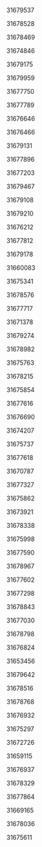 31679537

31678528

31678469

31674846

31679175

31679959

31677750

31677789

31676646

31676466

31679131

31677896

31677203

31679467

31679108

31679210

31676212

31677812

31679178

31660083

31675341

31678576

31677717

31671378

31679274

31678982

31675763

31678215

31675854

31677616

31676690

31674207

31675737

31677618

31670787

31677327

31675862

31673921

31678338

31675998

31677590

31678967

31677602

31677298

31678843

31677030

31678798

31676824

31653456

31679642

31678516

31678768

31676932

31675297

31672726

31659115

31676937

31678329

31677864

31669165

31678036

31675611


